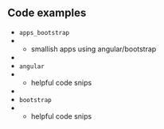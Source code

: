 ## Code examples

- `apps_bootstrap`
- - smallish apps using angular/bootstrap
- 
- `angular`
- - helpful code snips 
- 
- `bootstrap`
- - helpful code snips